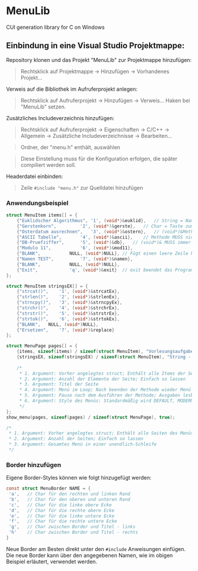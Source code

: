 # MenuLib
CUI generation library for C on Windows


## Einbindung in eine Visual Studio Projektmappe:

Repository klonen und das Projekt "MenuLib" zur Projektmappe hinzufügen:
> Rechtsklick auf Projektmappe -> Hinzufügen -> Vorhandenes Projekt...

Verweis auf die Bibliothek im Aufruferprojekt anlegen:
> Rechtsklick auf Aufruferprojekt -> Hinzufügen -> Verweis...
> Haken bei "MenuLib" setzen.

Zusätzliches Includeverzeichnis hinzufügen:
> Rechtsklick auf Aufruferprojekt -> Eigenschaften -> C/C++ -> Allgemein -> Zusätzliche Includeverzeichnisse -> Bearbeiten...

> Ordner, der "menu.h" enthält, auswählen

> Diese Einstellung muss für die Konfiguration erfolgen, die später compiliert werden soll.

Headerdatei einbinden:
> Zeile ```#include "menu.h"``` zur Quelldatei hinzufügen

### Anwendungsbeispiel
```C
struct MenuItem items[] = {
	{"Euklidscher Algorithmus",	'1', (void*)&euklid},	// String = Name des Menüpunktes
	{"Gerstenkorn",			'2', (void*)&gerste},	// Char = Taste zum Aufrufen
	{"Osterdatum ausrechnen",	'3', (void*)&ostern},	// (void*)&MethodenName = Methode, die aufgerufen wird
	{"ASCII Tabelle",		'4', (void*)&ascii},	// Methode MUSS nicht vom Typ void sein! 
	{"DB-Pruefziffer",		'5', (void*)&db},	// (void*)& MUSS immer davor stehen!
	{"Modulo 11",			'6', (void*)&mod11},
	{"BLANK",			NULL, (void*)NULL},	// Fügt einen leere Zeile hinzu -> Gliederung
	{"Namen TEST",			'7', (void*)&namen},
	{"BLANK",			NULL, (void*)NULL},
	{"Exit",			'q', (void*)&exit}	// exit beendet das Programm
};

struct MenuItem stringsEX[] = {
	{"strcat()",	'1', (void*)&strcatEx},
	{"strlen()",	'2', (void*)&strlenEx},
	{"strncpy()",	'3', (void*)&strncpyEx},
	{"strchr()",	'4', (void*)&strchrEx},
	{"strstr()",	'5', (void*)&strstrEx},
	{"strtok()",	'6', (void*)&strtokEx},
	{"BLANK",	NULL, (void*)NULL},
	{"Ersetzen",	'7', (void*)&replace}
};

struct MenuPage pages[] = {
	{items, sizeof(items) / sizeof(struct MenuItem), "Vorlesungsaufgaben", true, true, &SOLID},
	{stringsEX, sizeof(stringsEX) / sizeof(struct MenuItem), "String - Beispiele", true, true, &SOLID}
	
	/*
	 * 1. Argument: Vorher angelegtes struct; Enthält alle Items der Seite
	 * 2. Argument: Anzahl der Elemente der Seite; Einfach so lassen
	 * 3. Argument: Titel der Seite
	 * 4. Argument: Menü im Loop; Nach beenden der Methode wieder Menü aufrufen	
 	 * 5. Argument: Pause nach dem Ausführen der Methode; Ausgaben lesbar
	 * 6. Argument: Style des Menüs: Standardmäßig wird DEFAULT, MODERN, SOLID und NO_BORDER unterstützt
	 */
};
show_menu(pages, sizeof(pages) / sizeof(struct MenuPage), true);

/* 
 * 1. Argument: Vorher angelegtes struct; Enthält alle Seiten des Menüs
 * 2. Argument: Anzahl der Seiten; Einfach so lassen
 * 3. Argument: Gesamtes Menü in einer unendlich-Schleife
 */
```
### Border hinzufügen
Eigene Border-Styles können wie folgt hinzugefügt werden:		
```C
const struct MenuBorder NAME = {	 
 'a', 	// Char für den rechten und linken Rand
 'b', 	// Char für den oberen und unteren Rand
 'c', 	// Char für die linke obere Ecke
 'd', 	// Char für die rechte obere Ecke
 'e', 	// Char für die linke untere Ecke
 'f', 	// Char für die rechte untere Ecke
 'g', 	// Char zwischen Border und Titel - links
 'h'	// Char zwischen Border und Titel - rechts
}
```

Neue Border am Besten direkt unter den ```#include``` Anweisungen einfügen. Die neue Border kann über den angegebenen Namen, wie im obigen Beispiel erläutert, verwendet werden.
